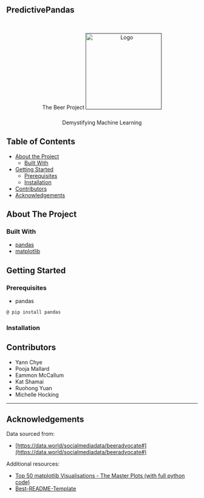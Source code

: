 <!-- PredictivePandas -->
## PredictivePandas


<!---Project Logo -->
<br />
<p align="center">
   The Beer Project  
  <a href=>
    <img src="https://gifimage.net/wp-content/uploads/2017/09/animated-beer-gif-3.gif" alt="Logo" width="200" height="200">
  </a>

  <h3 align="center"></h3>
  <p align="center">
    Demystifying Machine Learning
    <br />
</p>
</p>


<!-- TABLE OF CONTENTS -->
## Table of Contents

* [About the Project](#about-the-project)
  * [Built With](#built-with)
* [Getting Started](#getting-started)
  * [Prerequisites](#prerequisites)
  * [Installation](#installation)
* [Contributors](#contributors)
* [Acknowledgements](#acknowledgements)



<!-- ABOUT THE PROJECT -->
## About The Project

### Built With
* [pandas](https://pandas.pydata.org/pandas-docs/stable/getting_started/index.html)
* [matplotlib](https://matplotlib.org/)


<!-- GETTING STARTED -->
## Getting Started

### Prerequisites

* pandas
```sh
@ pip install pandas
```

### Installation


<!-- CONTRIBUTORS -->
## Contributors

* Yann Chye
* Pooja Mallard
* Eammon McCallum
* Kat Shamai
* Ruohong Yuan
* Michelle Hocking 

***

<!-- ACKNOWLEDGEMENTS -->
## Acknowledgements
Data sourced from:
* [https://data.world/socialmediadata/beeradvocate#](https://data.world/socialmediadata/beeradvocate#)

Additional resources:
* [Top 50 matplotlib Visualisations - The Master Plots (with full python code)](https://www.machinelearningplus.com/plots/top-50-matplotlib-visualizations-the-master-plots-python/)
* [Best-README-Template](https://github.com/HockingM/Best-README-Template/edit/master/README.md)
